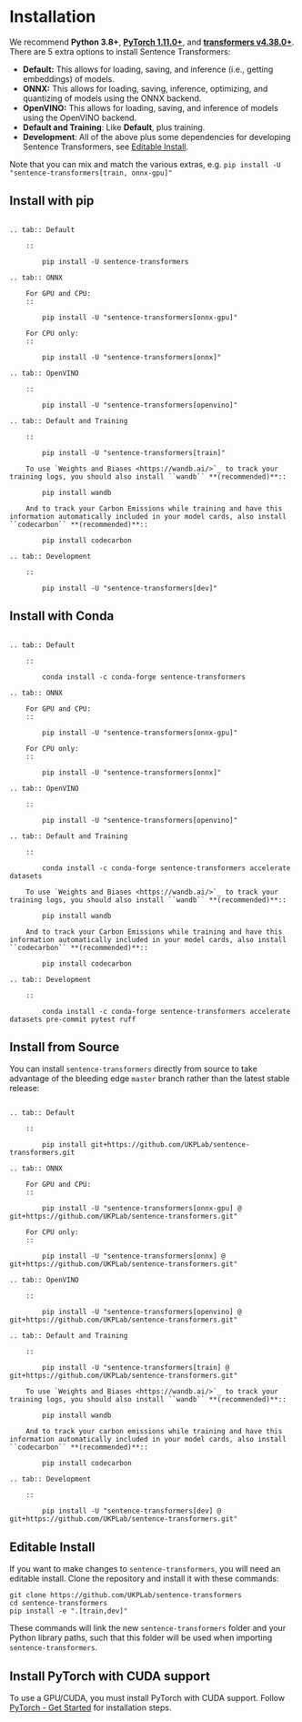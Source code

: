 # Installation

We recommend **Python 3.8+**, **[PyTorch 1.11.0+](https://pytorch.org/get-started/locally/)**, and **[transformers v4.38.0+](https://github.com/huggingface/transformers)**. There are 5 extra options to install Sentence Transformers:
* **Default:** This allows for loading, saving, and inference (i.e., getting embeddings) of models.
* **ONNX:** This allows for loading, saving, inference, optimizing, and quantizing of models using the ONNX backend.
* **OpenVINO:** This allows for loading, saving, and inference of models using the OpenVINO backend.
* **Default and Training**: Like **Default**, plus training.
* **Development**: All of the above plus some dependencies for developing Sentence Transformers, see [Editable Install](#editable-install).

Note that you can mix and match the various extras, e.g. ``pip install -U "sentence-transformers[train, onnx-gpu]"``

## Install with pip

```eval_rst

.. tab:: Default

    ::

        pip install -U sentence-transformers

.. tab:: ONNX

    For GPU and CPU:
    ::

        pip install -U "sentence-transformers[onnx-gpu]"

    For CPU only:
    ::

        pip install -U "sentence-transformers[onnx]"

.. tab:: OpenVINO

    ::

        pip install -U "sentence-transformers[openvino]"

.. tab:: Default and Training

    ::

        pip install -U "sentence-transformers[train]"

    To use `Weights and Biases <https://wandb.ai/>`_ to track your training logs, you should also install ``wandb`` **(recommended)**::

        pip install wandb
    
    And to track your Carbon Emissions while training and have this information automatically included in your model cards, also install ``codecarbon`` **(recommended)**::

        pip install codecarbon

.. tab:: Development

    ::

        pip install -U "sentence-transformers[dev]"

```

## Install with Conda

```eval_rst

.. tab:: Default

    ::

        conda install -c conda-forge sentence-transformers

.. tab:: ONNX

    For GPU and CPU:
    ::

        pip install -U "sentence-transformers[onnx-gpu]"

    For CPU only:
    ::

        pip install -U "sentence-transformers[onnx]"

.. tab:: OpenVINO

    ::

        pip install -U "sentence-transformers[openvino]"

.. tab:: Default and Training

    ::

        conda install -c conda-forge sentence-transformers accelerate datasets

    To use `Weights and Biases <https://wandb.ai/>`_ to track your training logs, you should also install ``wandb`` **(recommended)**::

        pip install wandb
    
    And to track your Carbon Emissions while training and have this information automatically included in your model cards, also install ``codecarbon`` **(recommended)**::

        pip install codecarbon

.. tab:: Development

    ::

        conda install -c conda-forge sentence-transformers accelerate datasets pre-commit pytest ruff

```

## Install from Source

You can install ``sentence-transformers`` directly from source to take advantage of the bleeding edge `master` branch rather than the latest stable release:

```eval_rst

.. tab:: Default

    ::

        pip install git+https://github.com/UKPLab/sentence-transformers.git

.. tab:: ONNX

    For GPU and CPU:
    ::

        pip install -U "sentence-transformers[onnx-gpu] @ git+https://github.com/UKPLab/sentence-transformers.git"

    For CPU only:
    ::

        pip install -U "sentence-transformers[onnx] @ git+https://github.com/UKPLab/sentence-transformers.git"

.. tab:: OpenVINO

    ::

        pip install -U "sentence-transformers[openvino] @ git+https://github.com/UKPLab/sentence-transformers.git"

.. tab:: Default and Training

    ::

        pip install -U "sentence-transformers[train] @ git+https://github.com/UKPLab/sentence-transformers.git"

    To use `Weights and Biases <https://wandb.ai/>`_ to track your training logs, you should also install ``wandb`` **(recommended)**::

        pip install wandb
    
    And to track your carbon emissions while training and have this information automatically included in your model cards, also install ``codecarbon`` **(recommended)**::

        pip install codecarbon

.. tab:: Development

    ::

        pip install -U "sentence-transformers[dev] @ git+https://github.com/UKPLab/sentence-transformers.git"

```

## Editable Install

If you want to make changes to ``sentence-transformers``, you will need an editable install. Clone the repository and install it with these commands:
```
git clone https://github.com/UKPLab/sentence-transformers
cd sentence-transformers
pip install -e ".[train,dev]"
```

These commands will link the new `sentence-transformers` folder and your Python library paths, such that this folder will be used when importing `sentence-transformers`.

## Install PyTorch with CUDA support

To use a GPU/CUDA, you must install PyTorch with CUDA support. Follow [PyTorch - Get Started](https://pytorch.org/get-started/locally/) for installation steps.